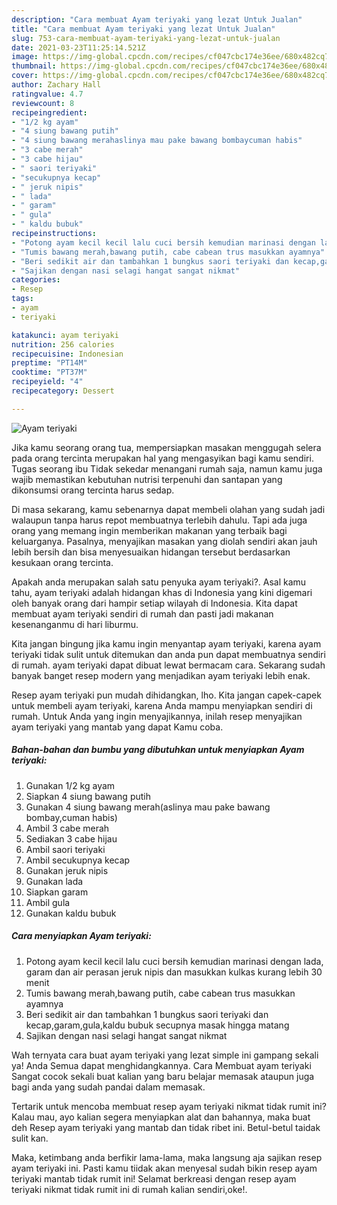 ```yaml
---
description: "Cara membuat Ayam teriyaki yang lezat Untuk Jualan"
title: "Cara membuat Ayam teriyaki yang lezat Untuk Jualan"
slug: 753-cara-membuat-ayam-teriyaki-yang-lezat-untuk-jualan
date: 2021-03-23T11:25:14.521Z
image: https://img-global.cpcdn.com/recipes/cf047cbc174e36ee/680x482cq70/ayam-teriyaki-foto-resep-utama.jpg
thumbnail: https://img-global.cpcdn.com/recipes/cf047cbc174e36ee/680x482cq70/ayam-teriyaki-foto-resep-utama.jpg
cover: https://img-global.cpcdn.com/recipes/cf047cbc174e36ee/680x482cq70/ayam-teriyaki-foto-resep-utama.jpg
author: Zachary Hall
ratingvalue: 4.7
reviewcount: 8
recipeingredient:
- "1/2 kg ayam"
- "4 siung bawang putih"
- "4 siung bawang merahaslinya mau pake bawang bombaycuman habis"
- "3 cabe merah"
- "3 cabe hijau"
- " saori teriyaki"
- "secukupnya kecap"
- " jeruk nipis"
- " lada"
- " garam"
- " gula"
- " kaldu bubuk"
recipeinstructions:
- "Potong ayam kecil kecil lalu cuci bersih kemudian marinasi dengan lada, garam dan air perasan jeruk nipis dan masukkan kulkas kurang lebih 30 menit"
- "Tumis bawang merah,bawang putih, cabe cabean trus masukkan ayamnya"
- "Beri sedikit air dan tambahkan 1 bungkus saori teriyaki dan kecap,garam,gula,kaldu bubuk secupnya masak hingga matang"
- "Sajikan dengan nasi selagi hangat sangat nikmat"
categories:
- Resep
tags:
- ayam
- teriyaki

katakunci: ayam teriyaki 
nutrition: 256 calories
recipecuisine: Indonesian
preptime: "PT14M"
cooktime: "PT37M"
recipeyield: "4"
recipecategory: Dessert

---
```



![Ayam teriyaki](https://img-global.cpcdn.com/recipes/cf047cbc174e36ee/680x482cq70/ayam-teriyaki-foto-resep-utama.jpg)

Jika kamu seorang orang tua, mempersiapkan masakan menggugah selera pada orang tercinta merupakan hal yang mengasyikan bagi kamu sendiri. Tugas seorang ibu Tidak sekedar menangani rumah saja, namun kamu juga wajib memastikan kebutuhan nutrisi terpenuhi dan santapan yang dikonsumsi orang tercinta harus sedap.

Di masa  sekarang, kamu sebenarnya dapat membeli olahan yang sudah jadi walaupun tanpa harus repot membuatnya terlebih dahulu. Tapi ada juga orang yang memang ingin memberikan makanan yang terbaik bagi keluarganya. Pasalnya, menyajikan masakan yang diolah sendiri akan jauh lebih bersih dan bisa menyesuaikan hidangan tersebut berdasarkan kesukaan orang tercinta. 



Apakah anda merupakan salah satu penyuka ayam teriyaki?. Asal kamu tahu, ayam teriyaki adalah hidangan khas di Indonesia yang kini digemari oleh banyak orang dari hampir setiap wilayah di Indonesia. Kita dapat membuat ayam teriyaki sendiri di rumah dan pasti jadi makanan kesenanganmu di hari liburmu.

Kita jangan bingung jika kamu ingin menyantap ayam teriyaki, karena ayam teriyaki tidak sulit untuk ditemukan dan anda pun dapat membuatnya sendiri di rumah. ayam teriyaki dapat dibuat lewat bermacam cara. Sekarang sudah banyak banget resep modern yang menjadikan ayam teriyaki lebih enak.

Resep ayam teriyaki pun mudah dihidangkan, lho. Kita jangan capek-capek untuk membeli ayam teriyaki, karena Anda mampu menyiapkan sendiri di rumah. Untuk Anda yang ingin menyajikannya, inilah resep menyajikan ayam teriyaki yang mantab yang dapat Kamu coba.

<!--inarticleads1-->

##### Bahan-bahan dan bumbu yang dibutuhkan untuk menyiapkan Ayam teriyaki:

1. Gunakan 1/2 kg ayam
1. Siapkan 4 siung bawang putih
1. Gunakan 4 siung bawang merah(aslinya mau pake bawang bombay,cuman habis)
1. Ambil 3 cabe merah
1. Sediakan 3 cabe hijau
1. Ambil  saori teriyaki
1. Ambil secukupnya kecap
1. Gunakan  jeruk nipis
1. Gunakan  lada
1. Siapkan  garam
1. Ambil  gula
1. Gunakan  kaldu bubuk




<!--inarticleads2-->

##### Cara menyiapkan Ayam teriyaki:

1. Potong ayam kecil kecil lalu cuci bersih kemudian marinasi dengan lada, garam dan air perasan jeruk nipis dan masukkan kulkas kurang lebih 30 menit
1. Tumis bawang merah,bawang putih, cabe cabean trus masukkan ayamnya
1. Beri sedikit air dan tambahkan 1 bungkus saori teriyaki dan kecap,garam,gula,kaldu bubuk secupnya masak hingga matang
1. Sajikan dengan nasi selagi hangat sangat nikmat




Wah ternyata cara buat ayam teriyaki yang lezat simple ini gampang sekali ya! Anda Semua dapat menghidangkannya. Cara Membuat ayam teriyaki Sangat cocok sekali buat kalian yang baru belajar memasak ataupun juga bagi anda yang sudah pandai dalam memasak.

Tertarik untuk mencoba membuat resep ayam teriyaki nikmat tidak rumit ini? Kalau mau, ayo kalian segera menyiapkan alat dan bahannya, maka buat deh Resep ayam teriyaki yang mantab dan tidak ribet ini. Betul-betul taidak sulit kan. 

Maka, ketimbang anda berfikir lama-lama, maka langsung aja sajikan resep ayam teriyaki ini. Pasti kamu tiidak akan menyesal sudah bikin resep ayam teriyaki mantab tidak rumit ini! Selamat berkreasi dengan resep ayam teriyaki nikmat tidak rumit ini di rumah kalian sendiri,oke!.

